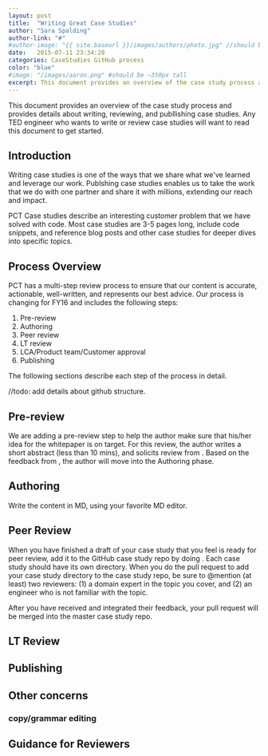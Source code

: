 ```yaml
---
layout: post
title:  "Writing Great Case Studies"
author: "Sara Spalding"
author-link: "#"
#author-image: "{{ site.baseurl }}/images/authors/photo.jpg" //should be square dimensions
date:   2015-07-11 23:34:28
categories: CaseStudies GitHub process
color: "blue"
#image: "/images/aaron.png" #should be ~350px tall
excerpt: This document provides an overview of the case study process and provides details about writing, reviewing, and publlishing case studies.  Any TED engineer who wants to write or review case studies will want to read this document to get started.
---
```


This document provides an overview of the case study process and provides details
about writing, reviewing, and publlishing case studies.  Any TED engineer who
wants to write or review case studies will want to read this document to get
started.

## Introduction
Writing case studies is one of the ways that we share what we've learned and
leverage our work.  Publshing case studies enables us to take the work that we
 do with one partner and share it with millions, extending our reach and impact.

 PCT Case studies describe an interesting customer problem that we have solved
 with code.  Most case studies are 3-5 pages long, include code snippets, and
 reference blog posts and other case studies for deeper dives into specific
 topics.

## Process Overview
PCT has a multi-step review process to ensure that our content is accurate,
actionable, well-written, and represents our best advice.  Our process is
changing for FY16 and includes the following steps:

1. Pre-review
2. Authoring
3. Peer review
4. LT review
5. LCA/Product team/Customer approval
6. Publishing

The following sections describe each step of the process in detail.

//todo:  add details about github structure.

## Pre-review
We are adding a pre-review step to help the author make sure that his/her idea
for the whitepaper is on target.  For this review, the author writes a short
abstract (less than 10 mins), and solicits review from <TBD>.  Based on the
feedback from <TBD>, the author will move into the Authoring phase.

## Authoring
Write the content in MD, using your favorite MD editor.

## Peer Review
When you have finished a draft of your case study that you feel is ready for
peer review, add it to the GitHub case study repo by doing <x>.  Each case study
should have its own directory.  When you do the pull request to add your case study
directory to the case study repo, be sure to @mention (at least) two reviewers: (1) a domain expert in the topic you cover, and (2) an engineer who is not
familiar with the topic.

After you have received and integrated their feedback, your pull request will be
merged into the master case study repo.
## LT Review
## Publishing
## Other concerns
### copy/grammar editing
## Guidance for Reviewers
